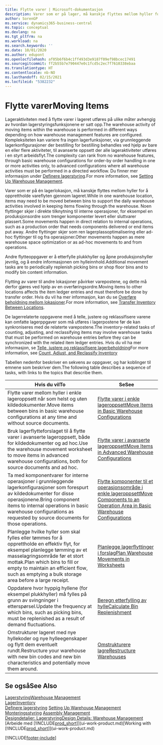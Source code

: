 ```yaml
---
title: Flytte varer | Microsoft-dokumentasjon
description: Varer som er på lager, må kanskje flyttes mellom hyller for å opprettholde vareflyten gjennom lageret. Noen flyttinger skjer i direkte tilknytning til interne operasjoner, for eksempel en produksjonsordre som trenger komponenter levert eller sluttvarer plassert. Andre flyttinger skjer som ren lagerplassoptimalisering eller ad-hoc flyttinger til og fra operasjoner.
author: SorenGP
ms.service: dynamics365-business-central
ms.topic: conceptual
ms.devlang: na
ms.tgt_pltfrm: na
ms.workload: na
ms.search.keywords: ''
ms.date: 10/01/2020
ms.author: edupont
ms.openlocfilehash: af05b6f6b4c1ff493d3e9187f09ef98bcec17491
ms.sourcegitcommit: ff2b55b7e790447e0c1fcd5c2ec7f7610338ebaa
ms.translationtype: HT
ms.contentlocale: nb-NO
ms.lasthandoff: 02/15/2021
ms.locfileid: "5382232"
---
```

# <a name="moving-items"></a><span data-ttu-id="f9044-105">Flytte varer</span><span class="sxs-lookup"><span data-stu-id="f9044-105">Moving Items</span></span>
<span data-ttu-id="f9044-106">Lageraktiviteten med å flytte varer i lageret utføres på ulike måter avhengig av hvordan lagerstyringsfunksjonene er satt opp.</span><span class="sxs-lookup"><span data-stu-id="f9044-106">The warehouse activity of moving items within the warehouse is performed in different ways depending on how warehouse management features are configured.</span></span> <span data-ttu-id="f9044-107">Kompleksiteten kan variere fra ingen lagerfunksjoner, via grunnleggende lagerkonfigurasjoner der bestilling for bestilling behandles ved hjelp av bare en eller flere aktiviteter, til avanserte oppsett der alle lageraktiviteter utføres i en styrt arbeidsflyt.</span><span class="sxs-lookup"><span data-stu-id="f9044-107">The complexity can rank from no warehouse features, through basic warehouse configurations for order-by order handling in one or more activities only, to advanced configurations where all warehouse activities must be performed in a directed workflow.</span></span> <span data-ttu-id="f9044-108">Du finner mer informasjon under [Definere lagerstyring](warehouse-setup-warehouse.md).</span><span class="sxs-lookup"><span data-stu-id="f9044-108">For more information, see [Setting Up Warehouse Management](warehouse-setup-warehouse.md).</span></span>

<span data-ttu-id="f9044-109">Varer som er på én lagerlokasjon, må kanskje flyttes mellom hyller for å opprettholde vareflyten gjennom lageret.</span><span class="sxs-lookup"><span data-stu-id="f9044-109">While in one warehouse location, items may need to be moved between bins to support the daily warehouse activities involved in keeping items flowing through the warehouse.</span></span> <span data-ttu-id="f9044-110">Noen flyttinger skjer i direkte tilknytning til interne operasjoner, for eksempel en produksjonsordre som trenger komponenter levert eller sluttvarer plassert.</span><span class="sxs-lookup"><span data-stu-id="f9044-110">Some movements happen in direct relation to internal operations, such as a production order that needs components delivered or end items put away.</span></span> <span data-ttu-id="f9044-111">Andre flyttinger skjer som ren lagerplassoptimalisering eller ad-hoc flyttinger til og fra operasjoner.</span><span class="sxs-lookup"><span data-stu-id="f9044-111">Other movements happen as mere warehouse space optimization or as ad-hoc movements to and from operations.</span></span>

<span data-ttu-id="f9044-112">Andre flytteoppgaver er å etterfylle plukkhyller og åpne produksjonshyller jevnlig, og å endre informasjonen om hylleinnhold.</span><span class="sxs-lookup"><span data-stu-id="f9044-112">Additional movement tasks are to periodically replenish picking bins or shop floor bins and to modify bin content information.</span></span>

<span data-ttu-id="f9044-113">Flytting av varer til andre lokasjoner påvirker varepostene, og dette må derfor gjøres ved hjelp av en overføringsordre.</span><span class="sxs-lookup"><span data-stu-id="f9044-113">Moving items to other locations affects the item ledger entries and must therefore be done by transfer order.</span></span> <span data-ttu-id="f9044-114">Hvis du vil ha mer informasjon, kan du se [Overføre beholdning mellom lokasjoner](inventory-how-transfer-between-locations.md).</span><span class="sxs-lookup"><span data-stu-id="f9044-114">For more information, see [Transfer Inventory Between Locations](inventory-how-transfer-between-locations.md).</span></span>  

<span data-ttu-id="f9044-115">De lagerrelaterte oppgavene med å telle, justere og reklassifisere varene kan omfatte lagerppgaver som må utføres i lagerpostene før de kan synkroniseres med de relaterte varepostene.</span><span class="sxs-lookup"><span data-stu-id="f9044-115">The inventory-related tasks of counting, adjusting, and reclassifying items may involve warehouse tasks that must be performed on warehouse entries before they can be synchronized with the related item ledger entries.</span></span> <span data-ttu-id="f9044-116">Hvis du vil ha mer informasjon, se [Telle, justere og reklassifisere lagerbeholdning](inventory-how-count-adjust-reclassify.md)</span><span class="sxs-lookup"><span data-stu-id="f9044-116">For more information, see [Count, Adjust, and Reclassify Inventory](inventory-how-count-adjust-reclassify.md)</span></span>  

 <span data-ttu-id="f9044-117">Tabellen nedenfor beskriver en sekvens av oppgaver, og har koblinger til emnene som beskriver dem.</span><span class="sxs-lookup"><span data-stu-id="f9044-117">The following table describes a sequence of tasks, with links to the topics that describe them.</span></span>   

|<span data-ttu-id="f9044-118">**Hvis du vil**</span><span class="sxs-lookup"><span data-stu-id="f9044-118">**To**</span></span>|<span data-ttu-id="f9044-119">**Se**</span><span class="sxs-lookup"><span data-stu-id="f9044-119">**See**</span></span>|  
|------------|-------------|  
|<span data-ttu-id="f9044-120">Flytte varer mellom hyller i enkle lageroppsett når som helst og uten kildedokumenter.</span><span class="sxs-lookup"><span data-stu-id="f9044-120">Move items between bins in basic warehouse configurations at any time and without source documents.</span></span>|[<span data-ttu-id="f9044-121">Flytte varer i enkle lageroppsett</span><span class="sxs-lookup"><span data-stu-id="f9044-121">Move Items in Basic Warehouse Configurations</span></span>](warehouse-how-to-move-items-ad-hoc-in-basic-warehousing.md)|
|<span data-ttu-id="f9044-122">Bruk lagerflytteforslaget til å flytte varer i avanserte lageroppsett, både for kildedokumenter og ad hoc.</span><span class="sxs-lookup"><span data-stu-id="f9044-122">Use the warehouse movement worksheet to move items in advanced warehouse configurations, both for source documents and ad hoc.</span></span>|[<span data-ttu-id="f9044-123">Flytte varer i avanserte lageroppsett</span><span class="sxs-lookup"><span data-stu-id="f9044-123">Move Items in Advanced Warehouse Configurations</span></span>](warehouse-how-to-move-items-in-advanced-warehousing.md)|  
|<span data-ttu-id="f9044-124">Ta med komponentvarer for interne operasjoner i grunnleggende lagerkonfigurasjoner som forespurt av kildedokumenter for disse operasjonene.</span><span class="sxs-lookup"><span data-stu-id="f9044-124">Bring component items to internal operations in basic warehouse configurations as requested by source documents for those operations.</span></span>|[<span data-ttu-id="f9044-125">Flytte komponenter til et operasjonsområde i enkle lageroppsett</span><span class="sxs-lookup"><span data-stu-id="f9044-125">Move Components to an Operation Area in Basic Warehouse Configurations</span></span>](warehouse-how-to-move-components-to-an-operation-area-in-basic-warehousing.md)|
|<span data-ttu-id="f9044-126">Planlegge hvilke hyller som skal fylles eller tømmes for å opprettholde en effektiv flyt, for eksempel planlegge tømming av et masselagringsområde før et stort mottak.</span><span class="sxs-lookup"><span data-stu-id="f9044-126">Plan which bins to fill or empty to maintain an efficient flow, such as emptying a bulk storage area before a large receipt.</span></span>|[<span data-ttu-id="f9044-127">Planlegge lagerflyttinger i forslag</span><span class="sxs-lookup"><span data-stu-id="f9044-127">Plan Warehouse Movements in Worksheets</span></span>](warehouse-how-to-plan-warehouse-movements-in-worksheets.md)|
|<span data-ttu-id="f9044-128">Oppdatere hvor hyppig hyllene (for eksempel plukkhyller) må fylles på grunn av svingninger i etterspørsel.</span><span class="sxs-lookup"><span data-stu-id="f9044-128">Update the frequency at which bins, such as picking bins, must be replenished as a result of demand fluctuations.</span></span>|[<span data-ttu-id="f9044-129">Beregn etterfylling av hylle</span><span class="sxs-lookup"><span data-stu-id="f9044-129">Calculate Bin Replenishment</span></span>](warehouse-how-to-calculate-bin-replenishment.md)|
|<span data-ttu-id="f9044-130">Omstrukturer lageret med nye hyllekoder og nye hylleegenskaper og flytt dem eventuelt rundt.</span><span class="sxs-lookup"><span data-stu-id="f9044-130">Restructure your warehouse with new bin codes and new bin characteristics and potentially move them around.</span></span>|[<span data-ttu-id="f9044-131">Omstrukturere lagre</span><span class="sxs-lookup"><span data-stu-id="f9044-131">Restructure Warehouses</span></span>](warehouse-how-to-restructure-warehouses.md)|  

## <a name="see-also"></a><span data-ttu-id="f9044-132">Se også</span><span class="sxs-lookup"><span data-stu-id="f9044-132">See Also</span></span>  
[<span data-ttu-id="f9044-133">Lagerstyring</span><span class="sxs-lookup"><span data-stu-id="f9044-133">Warehouse Management</span></span>](warehouse-manage-warehouse.md)  
[<span data-ttu-id="f9044-134">Lager</span><span class="sxs-lookup"><span data-stu-id="f9044-134">Inventory</span></span>](inventory-manage-inventory.md)  
<span data-ttu-id="f9044-135">[Definere lagerstyring](warehouse-setup-warehouse.md)   </span><span class="sxs-lookup"><span data-stu-id="f9044-135">[Setting Up Warehouse Management](warehouse-setup-warehouse.md)   </span></span>  
<span data-ttu-id="f9044-136">[Monteringsstyring](assembly-assemble-items.md)  </span><span class="sxs-lookup"><span data-stu-id="f9044-136">[Assembly Management](assembly-assemble-items.md)  </span></span>  
[<span data-ttu-id="f9044-137">Designdetaljer: Lagerstyring</span><span class="sxs-lookup"><span data-stu-id="f9044-137">Design Details: Warehouse Management</span></span>](design-details-warehouse-management.md)  
<span data-ttu-id="f9044-138">[Arbeide med [!INCLUDE[prod_short](includes/prod_short.md)]](ui-work-product.md)</span><span class="sxs-lookup"><span data-stu-id="f9044-138">[Working with [!INCLUDE[prod_short](includes/prod_short.md)]](ui-work-product.md)</span></span>


[!INCLUDE[footer-include](includes/footer-banner.md)]